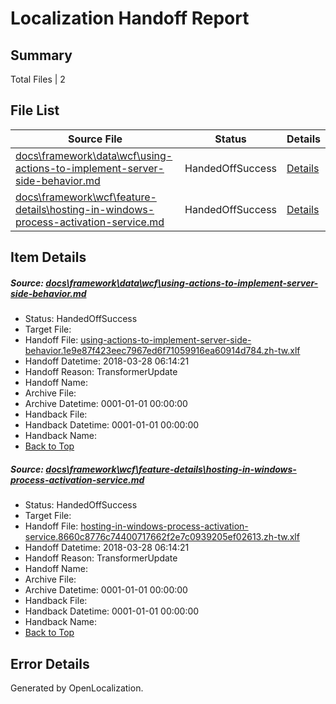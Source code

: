 # <a name='report-top'></a> Localization Handoff Report

## Summary
 Total Files | 2

## File List
 Source File | Status | Details 
 ----------- | ------ | ------- 
 [docs\framework\data\wcf\using-actions-to-implement-server-side-behavior.md](https://github.com/OpenLocalizationTestOrg/docs/blob/75444267cc262dcdfc807db05b2441b78c986800/docs/framework/data/wcf/using-actions-to-implement-server-side-behavior.md) | HandedOffSuccess | [Details](#3aff3c32f79c310efdfebf0f325083435f85c25120376)
 [docs\framework\wcf\feature-details\hosting-in-windows-process-activation-service.md](https://github.com/OpenLocalizationTestOrg/docs/blob/75444267cc262dcdfc807db05b2441b78c986800/docs/framework/wcf/feature-details/hosting-in-windows-process-activation-service.md) | HandedOffSuccess | [Details](#b7f5c0d5320da1e669d258d3fa562bd7415e291224528)

## Item Details
##### <a name='3aff3c32f79c310efdfebf0f325083435f85c25120376'></a> Source: [docs\framework\data\wcf\using-actions-to-implement-server-side-behavior.md](https://github.com/OpenLocalizationTestOrg/docs/blob/75444267cc262dcdfc807db05b2441b78c986800/docs/framework/data/wcf/using-actions-to-implement-server-side-behavior.md)
* Status: HandedOffSuccess
* Target File: 
* Handoff File: [using-actions-to-implement-server-side-behavior.1e9e87f423eec7967ed6f71059916ea60914d784.zh-tw.xlf](https://github.com/OpenLocalizationTestOrg/docs.handoff/blob/c67bd8f6111e596c156da9c48011bbe724a96e94/ol-handoff/OpenLocalizationTestOrg/docs.zh-tw/master/net-med-mt/using-actions-to-implement-server-side-behavior.1e9e87f423eec7967ed6f71059916ea60914d784.zh-tw.xlf)
* Handoff Datetime: 2018-03-28 06:14:21
* Handoff Reason: TransformerUpdate
* Handoff Name: 
* Archive File: 
* Archive Datetime: 0001-01-01 00:00:00
* Handback File: 
* Handback Datetime: 0001-01-01 00:00:00
* Handback Name: 
* [Back to Top](#report-top)

##### <a name='b7f5c0d5320da1e669d258d3fa562bd7415e291224528'></a> Source: [docs\framework\wcf\feature-details\hosting-in-windows-process-activation-service.md](https://github.com/OpenLocalizationTestOrg/docs/blob/75444267cc262dcdfc807db05b2441b78c986800/docs/framework/wcf/feature-details/hosting-in-windows-process-activation-service.md)
* Status: HandedOffSuccess
* Target File: 
* Handoff File: [hosting-in-windows-process-activation-service.8660c8776c74400717662f2e7c0939205ef02613.zh-tw.xlf](https://github.com/OpenLocalizationTestOrg/docs.handoff/blob/c67bd8f6111e596c156da9c48011bbe724a96e94/ol-handoff/OpenLocalizationTestOrg/docs.zh-tw/master/net-med-mt/hosting-in-windows-process-activation-service.8660c8776c74400717662f2e7c0939205ef02613.zh-tw.xlf)
* Handoff Datetime: 2018-03-28 06:14:21
* Handoff Reason: TransformerUpdate
* Handoff Name: 
* Archive File: 
* Archive Datetime: 0001-01-01 00:00:00
* Handback File: 
* Handback Datetime: 0001-01-01 00:00:00
* Handback Name: 
* [Back to Top](#report-top)


## Error Details

Generated by OpenLocalization.

